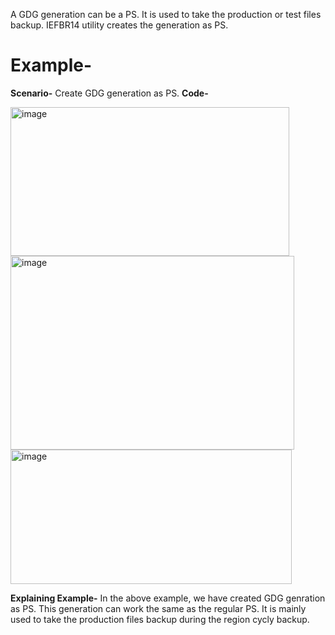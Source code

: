 A GDG generation can be a PS. It is used to take the production or test files backup. IEFBR14 utility creates the generation as PS.
# Example-
**Scenario-** Create GDG generation as PS.
**Code-**

<img width="446" height="238" alt="image" src="https://github.com/user-attachments/assets/9f2ff143-997a-4a66-a4f3-8df1c01733a2" />
<img width="454" height="310" alt="image" src="https://github.com/user-attachments/assets/2697ef3b-e167-4305-92b8-3e25c41720e3" />
<img width="450" height="215" alt="image" src="https://github.com/user-attachments/assets/9f036237-7167-403c-9757-24418f423418" />

**Explaining Example-**
In the above example, we have created GDG genration as PS. This generation can work the same as the regular PS. It is mainly used to take the production files backup during the region cycly backup.

